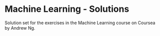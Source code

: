 # Machine Learning - Solutions

Solution set for the exercises in the Machine Learning course on Coursea by Andrew Ng.
